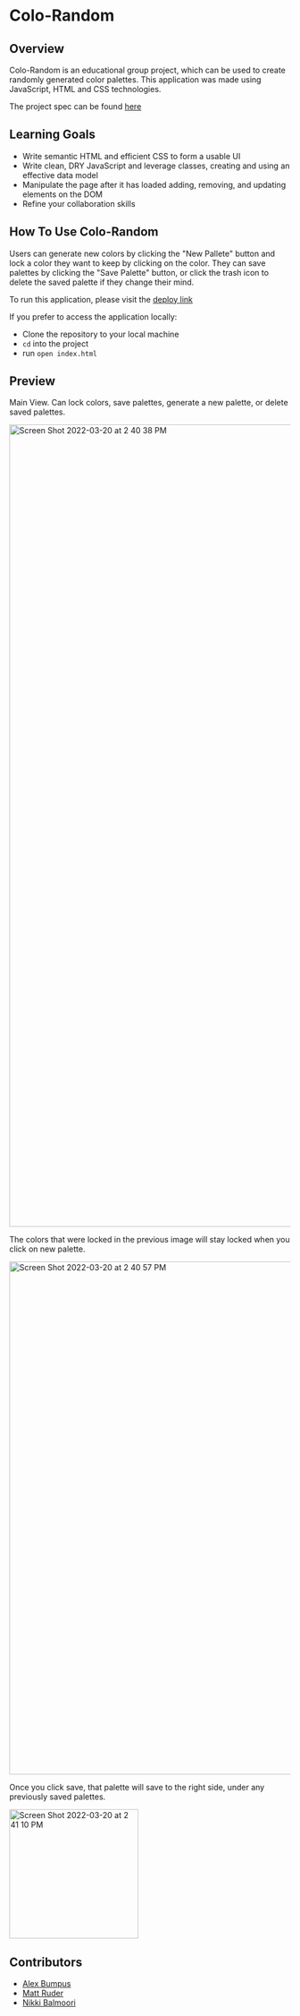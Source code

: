 # Colo-Random

## Overview

Colo-Random is an educational group project, which can be used to create randomly generated color palettes. This application was made using JavaScript, HTML and CSS technologies.

The project spec can be found [here](https://frontend.turing.edu/projects/module-1/colorandom.html)

## Learning Goals
- Write semantic HTML and efficient CSS to form a usable UI
- Write clean, DRY JavaScript and leverage classes, creating and using an effective data model
- Manipulate the page after it has loaded adding, removing, and updating elements on the DOM
- Refine your collaboration skills

## How To Use Colo-Random

Users can generate new colors by clicking the "New Pallete" button and lock a color they want to keep by clicking on the color. They can save palettes by clicking the "Save Palette" button, or click the trash icon to delete the saved palette if they change their mind.

To run this application, please visit the [deploy link](https://abumpus1.github.io/colorandom/)

If you prefer to access the application locally:
- Clone the repository to your local machine
- `cd` into the project
- run `open index.html`

## Preview
Main View. Can lock colors, save palettes, generate a new palette, or delete saved palettes.

<img width="1434" alt="Screen Shot 2022-03-20 at 2 40 38 PM" src="https://user-images.githubusercontent.com/3982238/159185194-dc932e87-22e9-470d-9ef8-ef1977613af0.png">

The colors that were locked in the previous image will stay locked when you click on new palette.

<img width="917" alt="Screen Shot 2022-03-20 at 2 40 57 PM" src="https://user-images.githubusercontent.com/3982238/159185243-d0a6007b-a257-4f4a-b9e1-d75ca3dce3e1.png">

Once you click save, that palette will save to the right side, under any previously saved palettes.

<img width="231" alt="Screen Shot 2022-03-20 at 2 41 10 PM" src="https://user-images.githubusercontent.com/3982238/159185248-6dc34aea-86fe-4585-9d93-089c5edef2c9.png">


## Contributors

- [Alex Bumpus](https://github.com/Abumpus1)
- [Matt Ruder](https://github.com/mattruder)
- [Nikki Balmoori](https://github.com/nbalmoori)
